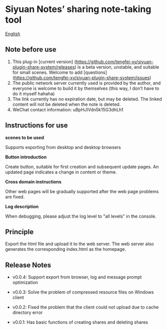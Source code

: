 # Siyuan Notes’ sharing note-taking tool

[English](./README.md)

## Note before use

1. This plug-in [current version] (https://github.com/tengfei-xy/siyuan-plugin-share-system/releases) is a beta version, unstable, and suitable for small scenes. Welcome to add [questions] (https://github.com/tengfei-xy/siyuan-plugin-share-system/issues)
2. The public network server currently used is provided by the author, and everyone is welcome to build it by themselves (this way, I don’t have to do it myself hahaha)
3. The link currently has no expiration date, but may be deleted. The linked content will not be deleted when the note is deleted.
4. WeChat contact information: uBpHJlVdn5k15G3dhLh1

## Instructions for use

**scenes to be used**

Supports exporting from desktop and desktop browsers

**Button introduction**

Create button, suitable for first creation and subsequent update pages. An updated page indicates a change in content or theme.

**Cross domain instructions**

Other web pages will be gradually supported after the web page problems are fixed.

**Log description**

When debugging, please adjust the log level to "all levels" in the console.

## Principle

Export the html file and upload it to the web server. The web server also generates the corresponding index.html as the homepage.



## Release Notes

- v0.0.4: Support export from browser, log and message prompt optimization

- v0.0.3: Solve the problem of compressed resource files on Windows client

- v0.0.2: Fixed the problem that the client could not upload due to cache directory error

- v0.0.1: Has basic functions of creating shares and deleting shares